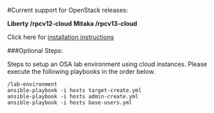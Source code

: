 #Current support for OpenStack releases:

**Liberty	/rpcv12-cloud**
**Mitaka	/rpcv13-cloud**

Click here for [installation instructions](https://github.com/wbentley15/osa-cloud-sample/blob/master/instructions.txt)


###Optional Steps:

Steps to setup an OSA lab environment using cloud instances.  Please execute the following playbooks in the order below.

	/lab-environment
	ansible-playbook -i hosts target-create.yml
	ansible-playbook -i hosts admin-create.yml
	ansible-playbook -i hosts base-users.yml



